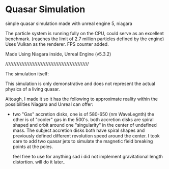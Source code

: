 <h1>Quasar Simulation</h1>


<p1>simple quasar simulation made with unreal engine 5, niagara</p1>

The particle system is running fully on the CPU, could serve
as an excellent benchmark. (reaches the limit of 2.7 million particles defined by the engine)
Uses Vulkan as the renderer.
FPS counter added.

Made Using Niagara inside, Unreal Engine (v5.3.2)

////////////////////////////////////////////////////


The simulation itself:

This simulation is only demonstrative and does not represent the 
actual physics of a living quasar.

Altough, I made it so it has the following to approximate reality within
the possibilities Niagara and Unreal can offer:

- two "Gas" accretion disks, one is of 580-650 (nm WaveLegnth) the other is of "cooler" gas in the 500's.
  both accretion disks are spiral shaped and orbit around one "singularity" in the center of undefined mass. The subject accretion disks both have spiral shapes
  and previously defined different revolution speed around the center.
  I took care to add two quasar jets to simulate the magnetic field breaking points at the poles.

  <p2>feel free to use for anything</p2>
  sad i did not implement gravitational length distortion.
  will do it later..
  
  
  
